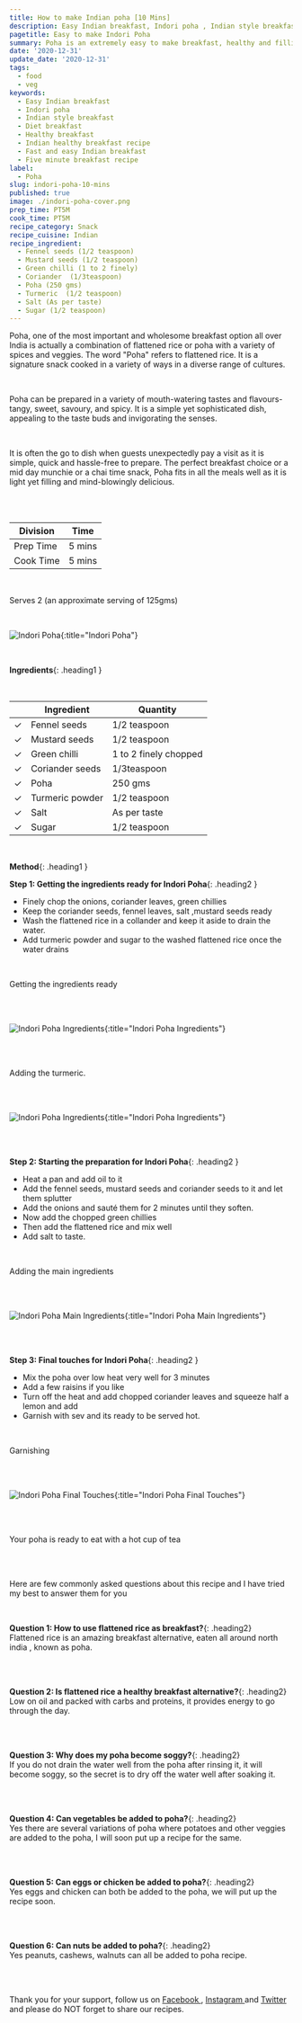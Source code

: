 ```yaml
---
title: How to make Indian poha [10 Mins]
description: Easy Indian breakfast, Indori poha , Indian style breakfast, diet breakfast, healthy breakfast, Indian healthy breakfast recipe, fast and easy Indian breakfast. Five minute breakfast recipe
pagetitle: Easy to make Indori Poha
summary: Poha is an extremely easy to make breakfast, healthy and filling and packed with proteins and carbs to start the day just right and the best part about it, its ready in 7 to 10 mins
date: '2020-12-31'
update_date: '2020-12-31'
tags:
  - food
  - veg
keywords:
  - Easy Indian breakfast 
  - Indori poha  
  - Indian style breakfast 
  - Diet breakfast 
  - Healthy breakfast
  - Indian healthy breakfast recipe 
  - Fast and easy Indian breakfast
  - Five minute breakfast recipe
label:
  - Poha
slug: indori-poha-10-mins
published: true
image: ./indori-poha-cover.png
prep_time: PT5M
cook_time: PT5M
recipe_category: Snack
recipe_cuisine: Indian
recipe_ingredient:
  - Fennel seeds (1/2 teaspoon)
  - Mustard seeds (1/2 teaspoon)
  - Green chilli (1 to 2 finely)
  - Coriander  (1/3teaspoon)
  - Poha (250 gms)
  - Turmeric  (1/2 teaspoon)
  - Salt (As per taste)
  - Sugar (1/2 teaspoon)
---
```


Poha, one of the most important and wholesome breakfast option all over India is actually a combination of flattened rice or poha with a variety of spices and veggies. The word "Poha" refers to flattened rice. It is a signature snack cooked in a variety of ways in a diverse range of cultures. 

<br/>

Poha can be prepared in a variety of  mouth-watering tastes and flavours- tangy, sweet, savoury, and spicy. It is a simple yet sophisticated dish, appealing to the taste buds and invigorating the senses. 

<br/>

It is often the go to dish when guests unexpectedly pay a visit as it is simple, quick and hassle-free to prepare. The perfect breakfast choice or a mid day munchie or a chai time snack, Poha fits in all the meals well as it is light yet filling and mind-blowingly delicious.

<br/>
<br/>

|    Division  | Time   |
|--------------|--------|
| Prep Time    | 5 mins |
| Cook Time    | 5 mins |

<br/>

Serves 2 (an approximate serving of 125gms)

<br/>

![Indori Poha](./indori-poha-cover.png){:title="Indori Poha"}

<br/>

**Ingredients**{: .heading1 }

<br/>

|                       | Ingredient      | Quantity              |
|-----------------------|-----------------|-----------------------|
| <span>&#10003;</span> | Fennel seeds    | 1/2 teaspoon          |
| <span>&#10003;</span> | Mustard seeds   | 1/2 teaspoon          |
| <span>&#10003;</span> | Green chilli    | 1 to 2 finely chopped |
| <span>&#10003;</span> | Coriander seeds | 1/3teaspoon           |
| <span>&#10003;</span> | Poha            | 250 gms               |
| <span>&#10003;</span> | Turmeric powder | 1/2 teaspoon          |
| <span>&#10003;</span> | Salt            | As per taste          |
| <span>&#10003;</span> | Sugar           | 1/2 teaspoon          |

<br/>

**Method**{: .heading1 }

**Step 1: Getting the ingredients ready for Indori Poha**{: .heading2 }
- Finely chop the onions, coriander leaves, green chillies
- Keep the coriander seeds, fennel leaves, salt ,mustard seeds ready
- Wash the flattened rice in a collander and keep it aside to drain the water.
- Add turmeric powder and sugar to the washed flattened rice once the water drains   

<br/>

Getting the ingredients ready

<br/>
<br/>

![Indori Poha Ingredients](./indori-poha-ingredients.png){:title="Indori Poha Ingredients"}

<br/>
<br/>

Adding the turmeric.

<br/>
<br/>

![Indori Poha Ingredients](./indori-poha-ingredients-adding-turmeric.png){:title="Indori Poha Ingredients"}

<br/>
<br/>


**Step 2: Starting the preparation for Indori Poha**{: .heading2 }

- Heat a pan and add oil to it
- Add the fennel seeds, mustard seeds and coriander seeds to it and let them splutter
- Add the onions and sauté them for 2 minutes until they soften.
- Now add the chopped green chillies
- Then add the flattened rice and mix well
- Add salt to taste.

<br/>

Adding the main ingredients

<br/>
<br/>

![Indori Poha Main Ingredients](./indori-poha-main-ingredients.png){:title="Indori Poha Main Ingredients"}

<br/>
<br/>

**Step 3: Final touches for Indori Poha**{: .heading2 }

- Mix the poha over low heat very well for 3 minutes
- Add a few raisins if you like
- Turn off the heat and add chopped coriander leaves and squeeze half a lemon and add
- Garnish with sev and its ready to be served hot.

<br/>

Garnishing 

<br/>
<br/>

![Indori Poha Final Touches](./indori-poha-final-touches.png){:title="Indori Poha Final Touches"}

<br/>
<br/>

Your poha is ready to eat with a hot cup of tea

<br/>
<br/>

Here are few commonly asked questions about this recipe and I have tried my best to answer them for you

<br/>

**Question 1: How to use flattened rice as breakfast?**{: .heading2}  
Flattened rice is an amazing breakfast alternative, eaten all around north india , known as poha.

<br/>
<br/>

**Question 2: Is flattened rice a healthy breakfast alternative?**{: .heading2}  
Low on oil and packed with carbs and proteins, it provides energy to go through the day.

<br/>
<br/>

**Question 3: Why does my poha become soggy?**{: .heading2}  
If you do not drain the water well from the poha after rinsing it, it will become soggy, so the secret is to dry off the water well after soaking it.

<br/>
<br/>

**Question 4: Can vegetables be added to poha?**{: .heading2}  
Yes there are several variations of poha where potatoes and other veggies are added to the poha, I will soon put up a recipe for the same.

<br/>
<br/>

**Question 5: Can eggs or chicken be added to poha?**{: .heading2}  
Yes eggs and chicken can both be added to the poha, we will put up the recipe soon.

<br/>
<br/>

**Question 6: Can nuts be added to poha?**{: .heading2}  
Yes peanuts, cashews, walnuts can all be added to poha recipe.

<br/>
<br/>

Thank you for your support, follow us on <a href="https://www.facebook.com/travelBiryani/" title="Travel Biryani Facebook" target="_blank" rel='external nofollow'> Facebook </a>, <a href="https://www.instagram.com/travelBiryani/" title="Travel Biryani Instagram" target="_blank" rel='external nofollow'> Instagram </a>
and <a href="https://twitter.com/travelBiryani" title="Travel Biryani Twitter" target="_blank" rel='external nofollow'> Twitter </a> and please do NOT forget to share our recipes.